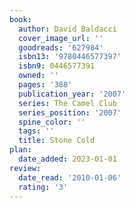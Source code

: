 ```yaml
---
book:
  author: David Baldacci
  cover_image_url: ''
  goodreads: '627984'
  isbn13: '9780446577397'
  isbn9: 0446577391
  owned: ''
  pages: '388'
  publication_year: '2007'
  series: The Camel Club
  series_position: '2007'
  spine_color: ''
  tags: ''
  title: Stone Cold
plan:
  date_added: 2023-01-01
review:
  date_read: '2010-01-06'
  rating: '3'
---
```

